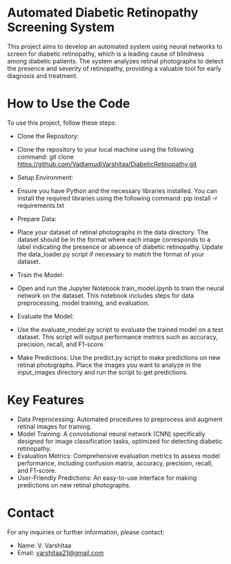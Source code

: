 # Automated Diabetic Retinopathy Screening System

This project aims to develop an automated system using neural networks to screen for diabetic retinopathy, which is a leading cause of blindness among diabetic patients. The system analyzes retinal photographs to detect the presence and severity of retinopathy, providing a valuable tool for early diagnosis and treatment.

# How to Use the Code
To use this project, follow these steps:

- Clone the Repository:
- Clone the repository to your local machine using the following command:
  git clone https://github.com/VadlamudiVarshitaa/DiabeticRetinopathy.git
- Setup Environment:
- Ensure you have Python and the necessary libraries installed. You can install the required libraries using the following command:
  pip install -r requirements.txt

- Prepare Data:
- Place your dataset of retinal photographs in the data directory. The dataset should be in the format where each image corresponds to a label indicating the presence or absence of diabetic retinopathy.
Update the data_loader.py script if necessary to match the format of your dataset.

- Train the Model:
- Open and run the Jupyter Notebook train_model.ipynb to train the neural network on the dataset. This notebook includes steps for data preprocessing, model training, and evaluation.

- Evaluate the Model:
- Use the evaluate_model.py script to evaluate the trained model on a test dataset. This script will output performance metrics such as accuracy, precision, recall, and F1-score.

- Make Predictions:
Use the predict.py script to make predictions on new retinal photographs. Place the images you want to analyze in the input_images directory and run the script to get predictions.

# Key Features
- Data Preprocessing: Automated procedures to preprocess and augment retinal images for training.
- Model Training: A convolutional neural network (CNN) specifically designed for image classification tasks, optimized for detecting diabetic retinopathy.
- Evaluation Metrics: Comprehensive evaluation metrics to assess model performance, including confusion matrix, accuracy, precision, recall, and F1-score.
- User-Friendly Predictions: An easy-to-use interface for making predictions on new retinal photographs.

# Contact
For any inquiries or further information, please contact:
- Name: V. Varshitaa
- Email: varshitaa21@gmail.com
